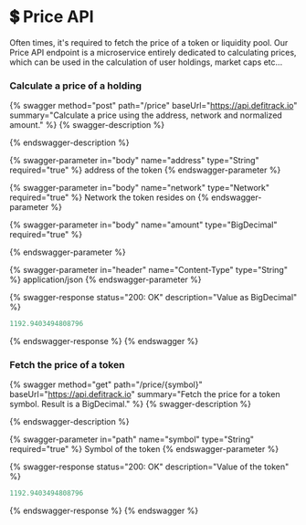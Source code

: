 # 💲 Price API

Often times, it's required to fetch the price of a token or liquidity pool. Our Price API endpoint is a microservice entirely dedicated to calculating prices, which can be used in the calculation of user holdings, market caps etc...



### Calculate a price of a holding

{% swagger method="post" path="/price" baseUrl="https://api.defitrack.io" summary="Calculate a price using the address, network and normalized amount." %}
{% swagger-description %}

{% endswagger-description %}

{% swagger-parameter in="body" name="address" type="String" required="true" %}
address of the token
{% endswagger-parameter %}

{% swagger-parameter in="body" name="network" type="Network" required="true" %}
Network the token resides on
{% endswagger-parameter %}

{% swagger-parameter in="body" name="amount" type="BigDecimal" required="true" %}

{% endswagger-parameter %}

{% swagger-parameter in="header" name="Content-Type" type="String" %}
application/json
{% endswagger-parameter %}

{% swagger-response status="200: OK" description="Value as BigDecimal" %}
```javascript
1192.9403494808796
```
{% endswagger-response %}
{% endswagger %}

### Fetch the price of a token

{% swagger method="get" path="/price/{symbol}" baseUrl="https://api.defitrack.io" summary="Fetch the price for a token symbol. Result is a BigDecimal." %}
{% swagger-description %}

{% endswagger-description %}

{% swagger-parameter in="path" name="symbol" type="String" required="true" %}
Symbol of the token
{% endswagger-parameter %}

{% swagger-response status="200: OK" description="Value of the token" %}
```javascript
1192.9403494808796
```
{% endswagger-response %}
{% endswagger %}
